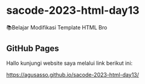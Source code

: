 # sacode-2023-html-day13
📚Belajar Modifikasi Template HTML Bro

## GitHub Pages

Hallo kunjungi website saya melalui link berikut ini:

https://agusasso.github.io/sacode-2023-html-day13/
